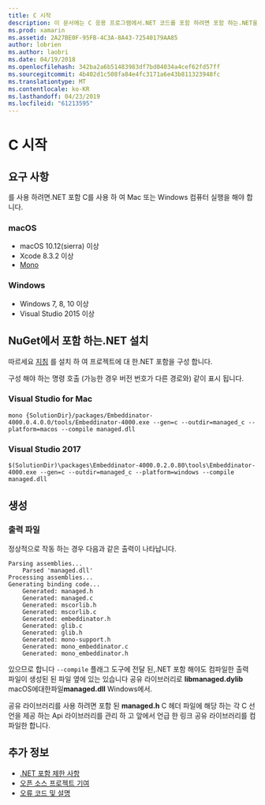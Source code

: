 ```yaml
---
title: C 시작
description: 이 문서에는 C 응용 프로그램에서.NET 코드를 포함 하려면 포함 하는.NET을 사용 하는 방법을 설명 합니다. Mac 용 Visual Studio 2019 및 Visual Studio에서.NET 포함을 사용 하는 방법에 설명
ms.prod: xamarin
ms.assetid: 2A27BE0F-95FB-4C3A-8A43-72540179AA85
author: lobrien
ms.author: laobri
ms.date: 04/19/2018
ms.openlocfilehash: 342ba2a6b51483983df7bd04034a4cef62fd57ff
ms.sourcegitcommit: 4b402d1c508fa84e4fc3171a6e43b811323948fc
ms.translationtype: MT
ms.contentlocale: ko-KR
ms.lasthandoff: 04/23/2019
ms.locfileid: "61213595"
---
```

# <a name="getting-started-with-c"></a>C 시작

## <a name="requirements"></a>요구 사항

를 사용 하려면.NET 포함 C를 사용 하 여 Mac 또는 Windows 컴퓨터 실행을 해야 합니다.

### <a name="macos"></a>macOS

* macOS 10.12(sierra) 이상
* Xcode 8.3.2 이상
* [Mono](https://www.mono-project.com/download/)

### <a name="windows"></a>Windows

* Windows 7, 8, 10 이상
* Visual Studio 2015 이상

## <a name="installing-net-embedding-from-nuget"></a>NuGet에서 포함 하는.NET 설치

따르세요 [지침](~/tools/dotnet-embedding/get-started/install/install.md) 를 설치 하 여 프로젝트에 대 한.NET 포함을 구성 합니다.

구성 해야 하는 명령 호출 (가능한 경우 버전 번호가 다른 경로와) 같이 표시 됩니다.

### <a name="visual-studio-for-mac"></a>Visual Studio for Mac

```shell
mono {SolutionDir}/packages/Embeddinator-4000.0.4.0.0/tools/Embeddinator-4000.exe --gen=c --outdir=managed_c --platform=macos --compile managed.dll
```

### <a name="visual-studio-2017"></a>Visual Studio 2017

```shell
$(SolutionDir)\packages\Embeddinator-4000.0.2.0.80\tools\Embeddinator-4000.exe --gen=c --outdir=managed_c --platform=windows --compile managed.dll
```

## <a name="generation"></a>생성

### <a name="output-files"></a>출력 파일

정상적으로 작동 하는 경우 다음과 같은 출력이 나타납니다.

```shell
Parsing assemblies...
    Parsed 'managed.dll'
Processing assemblies...
Generating binding code...
    Generated: managed.h
    Generated: managed.c
    Generated: mscorlib.h
    Generated: mscorlib.c
    Generated: embeddinator.h
    Generated: glib.c
    Generated: glib.h
    Generated: mono-support.h
    Generated: mono_embeddinator.c
    Generated: mono_embeddinator.h
```

있으므로 합니다 `--compile` 플래그 도구에 전달 된,.NET 포함 해야도 컴파일한 출력 파일이 생성된 된 파일 옆에 있는 있습니다 공유 라이브러리로 **libmanaged.dylib** macOS에대한파일**managed.dll** Windows에서.

공유 라이브러리를 사용 하려면 포함 된 **managed.h** C 헤더 파일에 해당 하는 각 C 선언을 제공 하는 Api 라이브러리를 관리 하 고 앞에서 언급 한 링크 공유 라이브러리를 컴파일한 합니다.

## <a name="further-reading"></a>추가 정보

* [.NET 포함 제한 사항](~/tools/dotnet-embedding/limitations.md)
* [오픈 소스 프로젝트 기여](https://github.com/mono/Embeddinator-4000/blob/master/Contributing.md)
* [오류 코드 및 설명](~/tools/dotnet-embedding/errors.md)
